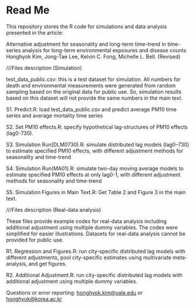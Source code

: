 # Read Me
This repository stores the R code for simulations and data analysis presented in the article:

Alternative adjustment for seasonality and long-term time-trend in time-series analysis for long-term environmental exposures and disease counts
Honghyok Kim, Jong-Tae Lee, Kelvin C. Fong, Michelle L. Bell. (Revised)


///Files description (Simulation)

test_data_public.csv: this is a test dataset for simulation. All numbers for death and environmental measurements were generated from random sampling based on the original data for public use. So, simulation results based on this dataset will not provide the same numbers in the main text.

S1. Predict.R: load test_data_public.csv and predict average PM10 time series and average mortality time series

S2. Set PM10 effects.R: specify hypothetical lag-structures of PM10 effects (lag0-730).

S3. Simulation Run(DLM0730).R: simulate distributed lag models (lag0–730) to estimate specified PM10 effects, with different adjustment methods for seasonality and time-trend

S4. Simulation Run(MA01).R: simulate two-day moving average models to estimate specified PM10 effects at only lag0-1, with different adjustment methods for seasonality and time-trend

S5. Simulation Figures in Main Text.R: Get Table 2 and Figure 3 in the main text.

///Files description (Real-data analysis)

These files provide example codes for real-data analysis including additional adjustment using multiple dummy variables. The codes were simplified for easier illustrations. Datasets for real-data analysis cannot be provided for public use.

R1. Regression and Figures.R: run city-specific distributed lag models with different adjustments, pool city-specific estimates using multivariate meta-analysis, and get figures.

R2. Additional Adjustment.R: run city-specific distributed lag models with additional adjustment using multiple dummy variables.


Questions or error reporting: honghyok.kim@yale.edu or honghyok@korea.ac.kr




